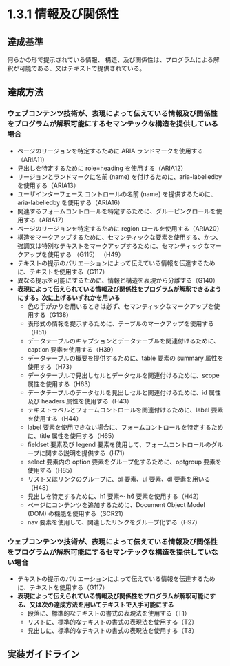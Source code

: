 # 1.3.1 情報及び関係性

## 達成基準
何らかの形で提示されている情報、 構造、及び関係性は、プログラムによる解釈が可能である、又はテキストで提供されている。
## 達成方法
### ウェブコンテンツ技術が、表現によって伝えている情報及び関係性をプログラムが解釈可能にするセマンテックな構造を提供している場合
- ページのリージョンを特定するために ARIA ランドマークを使用する（ARIA11）
- 見出しを特定するために role=heading を使用する（ARIA12）
- リージョンとランドマークに名前 (name) を付けるために、aria-labelledby を使用する（ARIA13）
- ユーザインターフェース コントロールの名前 (name) を提供するために、aria-labelledby を使用する（ARIA16）
- 関連するフォームコントロールを特定するために、グルーピングロールを使用する（ARIA17）
- ページのリージョンを特定するために region ロールを使用する（ARIA20）
- 構造をマークアップするために、セマンティックな要素を使用する、かつ、強調又は特別なテキストをマークアップするために、セマンティックなマークアップを使用する （G115） （H49）
- テキストの提示のバリエーションによって伝えている情報を伝達するために、テキストを使用する（G117）
- 異なる提示を可能にするために、情報と構造を表現から分離する（G140）
- **表現によって伝えられている情報及び関係性をプログラムが解釈できるようにする。次に上げるいずれかを用いる**
  - 色の手がかりを用いるときは必ず、セマンティックなマークアップを使用する（G138）
  - 表形式の情報を提示するために、テーブルのマークアップを使用する（H51）
  - データテーブルのキャプションとデータテーブルを関連付けるために、caption 要素を使用する（H39）
  - データテーブルの概要を提供するために、table 要素の summary 属性を使用する（H73）
  - データテーブルで見出しセルとデータセルを関連付けるために、scope 属性を使用する（H63）
  - データテーブルのデータセルを見出しセルと関連付けるために、id 属性及び headers 属性を使用する（H43）
  - テキストラベルとフォームコントロールを関連付けるために、label 要素を使用する（H44）
  - label 要素を使用できない場合に、フォームコントロールを特定するために、title 属性を使用する（H65）
  - fieldset 要素及び legend 要素を使用して、フォームコントロールのグループに関する説明を提供する（H71）
  - select 要素内の option 要素をグループ化するために、optgroup 要素を使用する（H85）
  - リスト又はリンクのグループに、ol 要素、ul 要素、dl 要素を用いる（H48）
  - 見出しを特定するために、h1 要素～ h6 要素を使用する（H42）
  - ページにコンテンツを追加するために、Document Object Model (DOM) の機能を使用する（SCR21）
  - nav 要素を使用して、関連したリンクをグループ化する（H97）

### ウェブコンテンツ技術が、表現によって伝えている情報及び関係性をプログラムが解釈可能にするセマンテックな構造を提供していない場合
- テキストの提示のバリエーションによって伝えている情報を伝達するために、テキストを使用する（G117）
- **表現によって伝えられている情報及び関係性をプログラムが解釈可能にする、又は次の達成方法を用いてテキストで入手可能にする**
  - 段落に、標準的なテキストの書式の表現法を使用する（T1）
  - リストに、標準的なテキストの書式の表現法を使用する（T2）
  - 見出しに、標準的なテキストの書式の表現法を使用する（T3）

## 実装ガイドライン